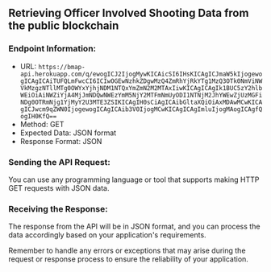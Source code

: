 
## Retrieving Officer Involved Shooting Data from the public blockchain



### Endpoint Information:

-   URL: `https://bmap-api.herokuapp.com/q/ewogICJ2IjogMywKICAicSI6IHsKICAgICJmaW5kIjogewogICAgICAiTUFQLmFwcCI6ICIwOGEwNzhkZDgwMzQ4ZmRhYjRkYTg1MzQ3OTk0NmViNWVkMzgzNTllMTg0OWYxYjhjNDM1NTQxYmZmN2M2MTAxIiwKICAgICAgIk1BUC5zY2hlbWEiOiAiNWZiYjA4MjJmNDQwNWEzYmM5NjY2MTFmNmUyODI1NTNjM2JhYWEwZjUzMGFiNDg0OTRmNjg1YjMyY2U3MTE3ZSIKICAgIH0sCiAgICAibGltaXQiOiAxMDAwMCwKICAgICJwcm9qZWN0IjogewogICAgICAib3V0IjogMCwKICAgICAgImluIjogMAogICAgfQogIH0KfQ==`
-   Method: GET
-   Expected Data: JSON format
-   Response Format: JSON

### Sending the API Request:

You can use any programming language or tool that supports making HTTP GET requests with JSON data.

### Receiving the Response:

The response from the API will be in JSON format, and you can process the data accordingly based on your application's requirements.

Remember to handle any errors or exceptions that may arise during the request or response process to ensure the reliability of your application.
